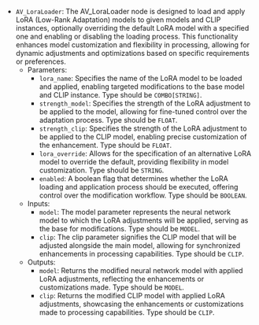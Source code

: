 - `AV_LoraLoader`: The AV_LoraLoader node is designed to load and apply LoRA (Low-Rank Adaptation) models to given models and CLIP instances, optionally overriding the default LoRA model with a specified one and enabling or disabling the loading process. This functionality enhances model customization and flexibility in processing, allowing for dynamic adjustments and optimizations based on specific requirements or preferences.
    - Parameters:
        - `lora_name`: Specifies the name of the LoRA model to be loaded and applied, enabling targeted modifications to the base model and CLIP instance. Type should be `COMBO[STRING]`.
        - `strength_model`: Specifies the strength of the LoRA adjustment to be applied to the model, allowing for fine-tuned control over the adaptation process. Type should be `FLOAT`.
        - `strength_clip`: Specifies the strength of the LoRA adjustment to be applied to the CLIP model, enabling precise customization of the enhancement. Type should be `FLOAT`.
        - `lora_override`: Allows for the specification of an alternative LoRA model to override the default, providing flexibility in model customization. Type should be `STRING`.
        - `enabled`: A boolean flag that determines whether the LoRA loading and application process should be executed, offering control over the modification workflow. Type should be `BOOLEAN`.
    - Inputs:
        - `model`: The model parameter represents the neural network model to which the LoRA adjustments will be applied, serving as the base for modifications. Type should be `MODEL`.
        - `clip`: The clip parameter signifies the CLIP model that will be adjusted alongside the main model, allowing for synchronized enhancements in processing capabilities. Type should be `CLIP`.
    - Outputs:
        - `model`: Returns the modified neural network model with applied LoRA adjustments, reflecting the enhancements or customizations made. Type should be `MODEL`.
        - `clip`: Returns the modified CLIP model with applied LoRA adjustments, showcasing the enhancements or customizations made to processing capabilities. Type should be `CLIP`.

